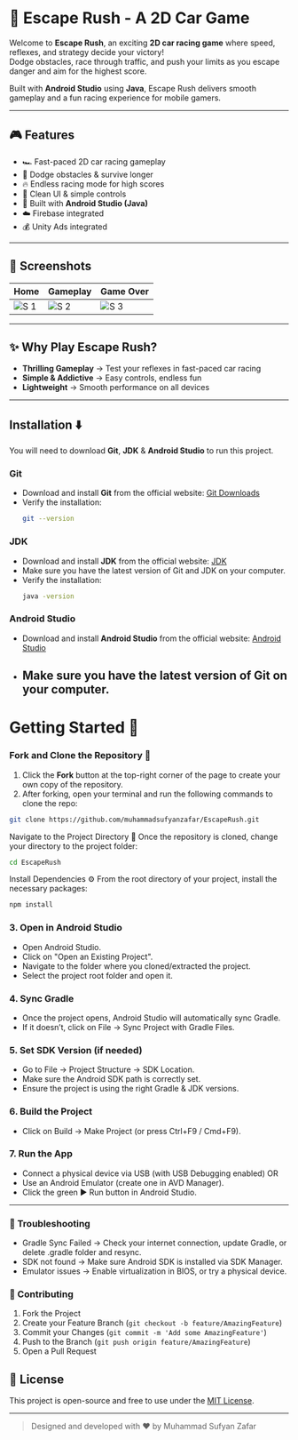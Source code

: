 # 🚗 **Escape Rush - A 2D Car Game**

Welcome to **Escape Rush**, an exciting **2D car racing game** where speed, reflexes, and strategy decide your victory!  
Dodge obstacles, race through traffic, and push your limits as you escape danger and aim for the highest score.

Built with **Android Studio** using **Java**, Escape Rush delivers smooth gameplay and a fun racing experience for mobile gamers.  

---

## 🎮 Features
- 🏎️ Fast-paced 2D car racing gameplay  
- 🚧 Dodge obstacles & survive longer  
- 🔥 Endless racing mode for high scores  
- 🎨 Clean UI & simple controls  
- 📱 Built with **Android Studio (Java)**  
- ☁️ Firebase integrated  
- 💰 Unity Ads integrated  

---

## 📸 Screenshots
| Home | Gameplay | Game Over |
|------|-----------|-----------|
| ![S 1]() | ![S 2]() | ![S 3]() |

---

## ✨ Why Play Escape Rush?

- **Thrilling Gameplay** → Test your reflexes in fast-paced car racing  
- **Simple & Addictive** → Easy controls, endless fun  
- **Lightweight** → Smooth performance on all devices  

---

## Installation ⬇️

You will need to download **Git**, **JDK** & **Android Studio** to run this project.

### Git

- Download and install **Git** from the official website: [Git Downloads](https://git-scm.com/)
- Verify the installation:
  ```bash
  git --version
  ```

### JDK

- Download and install **JDK** from the official website: [JDK](https://www.oracle.com/java/technologies/downloads/)
- Make sure you have the latest version of Git and JDK on your computer.
- Verify the installation:
  ```bash
  java -version
  ```

### Android Studio

- Download and install **Android Studio** from the official website: [Android Studio](https://developer.android.com/studio/)
- Make sure you have the latest version of Git on your computer.
  ---

# Getting Started 🎯

### Fork and Clone the Repository 🚀
1. Click the **Fork** button at the top-right corner of the page to create your own copy of the repository.
2. After forking, open your terminal and run the following commands to clone the repo:

  ```bash
  git clone https://github.com/muhammadsufyanzafar/EscapeRush.git
  ```
Navigate to the Project Directory 📂
Once the repository is cloned, change your directory to the project folder:
```bash
cd EscapeRush
```

Install Dependencies ⚙️
From the root directory of your project, install the necessary packages:
```bash
npm install
```

### 3. Open in Android Studio 
- Open Android Studio.
- Click on "Open an Existing Project".
- Navigate to the folder where you cloned/extracted the project.
- Select the project root folder and open it.

### 4. Sync Gradle
- Once the project opens, Android Studio will automatically sync Gradle.
- If it doesn’t, click on File → Sync Project with Gradle Files.

### 5. Set SDK Version (if needed)
- Go to File → Project Structure → SDK Location.
- Make sure the Android SDK path is correctly set.
- Ensure the project is using the right Gradle & JDK versions.

### 6. Build the Project
- Click on Build → Make Project (or press Ctrl+F9 / Cmd+F9).

### 7. Run the App
- Connect a physical device via USB (with USB Debugging enabled) OR
- Use an Android Emulator (create one in AVD Manager).
- Click the green ▶️ Run button in Android Studio.

---

### 🚀 Troubleshooting

- Gradle Sync Failed → Check your internet connection, update Gradle, or delete .gradle folder and resync.
- SDK not found → Make sure Android SDK is installed via SDK Manager.
- Emulator issues → Enable virtualization in BIOS, or try a physical device.

### 🤝 Contributing

1. Fork the Project
2. Create your Feature Branch (`git checkout -b feature/AmazingFeature`)
3. Commit your Changes (`git commit -m 'Add some AmazingFeature'`)
4. Push to the Branch (`git push origin feature/AmazingFeature`)
5. Open a Pull Request

## 📌 License

This project is open-source and free to use under the [MIT License](LICENSE).

---

> Designed and developed with ❤️ by Muhammad Sufyan Zafar
